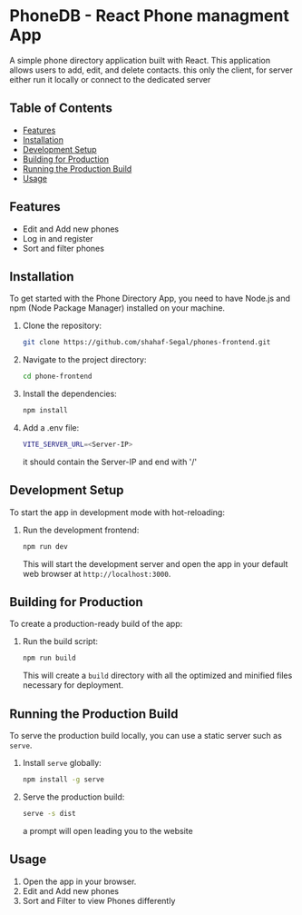 # PhoneDB - React Phone managment App
A simple phone directory application built with React. This application allows users to add, edit, and delete contacts.
this only the client, for server either run it locally or connect to the dedicated server

## Table of Contents

- [Features](#features)
- [Installation](#installation)
- [Development Setup](#development-setup)
- [Building for Production](#building-for-production)
- [Running the Production Build](#running-the-production-build)
- [Usage](#usage)

## Features

- Edit and Add new phones
- Log in and register
- Sort and filter phones

## Installation

To get started with the Phone Directory App, you need to have Node.js and npm (Node Package Manager) installed on your machine.

1. Clone the repository:

   ```sh
   git clone https://github.com/shahaf-Segal/phones-frontend.git
   ```

2. Navigate to the project directory:

   ```sh
   cd phone-frontend
   ```

3. Install the dependencies:

   ```sh
   npm install
   ```
4. Add a .env file:
   ```sh
   VITE_SERVER_URL=<Server-IP>
   ```
   it should contain the Server-IP and end with '/'

## Development Setup

To start the app in development mode with hot-reloading:

1. Run the development frontend:

   ```sh
   npm run dev
   ```

   This will start the development server and open the app in your default web browser at `http://localhost:3000`.

## Building for Production

To create a production-ready build of the app:

1. Run the build script:

   ```sh
   npm run build
   ```

   This will create a `build` directory with all the optimized and minified files necessary for deployment.

## Running the Production Build

To serve the production build locally, you can use a static server such as `serve`.

1. Install `serve` globally:

   ```sh
   npm install -g serve
   ```

2. Serve the production build:

   ```sh
   serve -s dist
   ```

   a prompt will open leading you to the website

## Usage

1. Open the app in your browser.
2. Edit and Add new phones
3. Sort and Filter to view Phones differently
